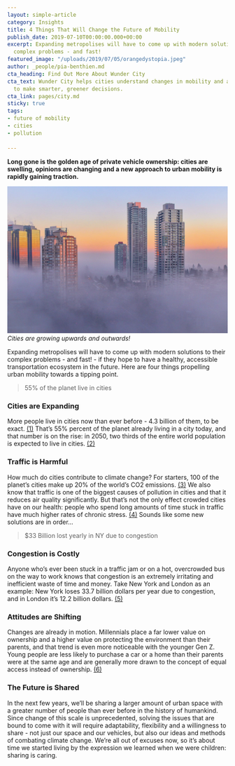```yaml
---
layout: simple-article
category: Insights
title: 4 Things That Will Change the Future of Mobility
publish_date: 2019-07-10T00:00:00.000+00:00
excerpt: Expanding metropolises will have to come up with modern solutions to their
  complex problems - and fast!
featured_image: "/uploads/2019/07/05/orangedystopia.jpeg"
author: _people/pia-benthien.md
cta_heading: Find Out More About Wunder City
cta_text: Wunder City helps cities understand changes in mobility and analyze data
  to make smarter, greener decisions.
cta_link: pages/city.md
sticky: true
tags:
- future of mobility
- cities
- pollution

---
```

**Long gone is the golden age of private vehicle ownership: cities are swelling, opinions are changing and a new approach to urban mobility is rapidly gaining traction.**

![Skyscrapers reach above the fog in a Canadian city](/uploads/2019/07/05/orangedystopia.jpeg "Cities are growing") _Cities are growing upwards and outwards!_

Expanding metropolises will have to come up with modern solutions to their complex problems - and fast! - if they hope to have a healthy, accessible transportation ecosystem in the future. Here are four things propelling urban mobility towards a tipping point.

> 55% of the planet live in cities

### Cities are Expanding

More people live in cities now than ever before - 4.3 billion of them, to be exact. [(1)](https://ourworldindata.org/urbanization) That’s 55% percent of the planet already living in a city today, and that number is on the rise: in 2050, two thirds of the entire world population is expected to live in cities. [(2)](https://www.cnbc.com/2018/05/17/two-thirds-of-global-population-will-live-in-cities-by-2050-un-says.html)

### Traffic is Harmful

How much do cities contribute to climate change? For starters, 100 of the planet’s cities make up 20% of the world’s CO2 emissions. [(3)](https://www.scientificamerican.com/article/heres-how-much-cities-contribute-to-the-worlds-carbon-footprint/ ) We also know that traffic is one of the biggest causes of pollution in cities and that it reduces air quality significantly. But that’s not the only effect crowded cities have on our health: people who spend long amounts of time stuck in traffic have much higher rates of chronic stress. [(4)](https://www.ajpmonline.org/article/S0749-3797(12)00167-5/pdf ) Sounds like some new solutions are in order…

> $33 Billion lost yearly in NY due to congestion

### Congestion is Costly

Anyone who’s ever been stuck in a traffic jam or on a hot, overcrowded bus on the way to work knows that congestion is an extremely irritating and inefficient waste of time and money. Take New York and London as an example: New York loses 33.7 billion dollars per year due to congestion, and in London it’s 12.2 billion dollars. [(5)](https://www.economist.com/graphic-detail/2018/02/28/the-hidden-cost-of-congestion)

### Attitudes are Shifting

Changes are already in motion. Millennials place a far lower value on ownership and a higher value on protecting the environment than their parents, and that trend is even more noticeable with the younger Gen Z. Young people are less likely to purchase a car or a home than their parents were at the same age and are generally more drawn to the concept of equal access instead of ownership. [(6)](https://www.goldmansachs.com/insights/archive/millennials)

### The Future is Shared

In the next few years, we’ll be sharing a larger amount of urban space with a greater number of people than ever before in the history of humankind. Since change of this scale is unprecedented, solving the issues that are bound to come with it will require adaptability, flexibility and a willingness to share - not just our space and our vehicles, but also our ideas and methods of combating climate change. We’re all out of excuses now, so it’s about time we started living by the expression we learned when we were children: sharing is caring.

